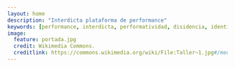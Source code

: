 ```yaml
---
layout: home
description: "Interdicta plataforma de performance"
keywords: [performance, interdicta, performatividad, disidencia, identidades críticas]
image:
  feature: portada.jpg
  credit: Wikimedia Commons.
  creditlink: https://commons.wikimedia.org/wiki/File:Taller~1.jpg#/media/File:Taller~1.jpg
---
```

